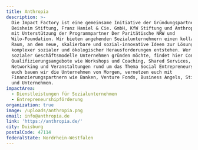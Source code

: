 ```yaml
---
title: Anthropia
description: >-
  Die Impact Factory ist eine gemeinsame Initiative der Gründungspartner
  Beisheim Stiftung, Franz Haniel & Cie. GmbH, KfW Stiftung und Anthropia gGmbH
  mit Unterstützung der Programmpartner Der Paritätische NRW und
  Wilo-Foundation. Wir bieten angehenden Sozialunternehmern einen kollaborativen
  Raum, an dem neue, skalierbare und sozial-innovative Ideen zur Lösung
  komplexer sozialer und ökologischer Herausforderungen entstehen. Wer auf Basis
  sozialer Geschäftsmodelle Unternehmen gründen möchte, findet hier Consulting &
  Qualifizierungsangebote wie Workshops und Coaching, Shared Services,
  Networking und Veranstaltungen rund um das Thema Social Entrepreneurship. Mit
  euch bauen wir die Unternehmen von Morgen, vernetzen euch mit
  Finanzierungspartnern wie Banken, Venture Fonds, Business Angels, Stiftungen
  und Unternehmen. 
impactArea:
  - Dienstleistungen für Sozialunternehmen
  - Entrepreneurshipförderung
organization: true
image: /uploads/anthropia.png
email: info@anthropia.de
link: 'https://anthropia.de/'
city: Duisburg
postalCode: 47114
federalState: Nordrhein-Westfalen
---
```

